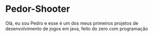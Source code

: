 # Pedor-Shooter
Olá, eu sou Pedro e esse é um dos meus primeiros projetos de desenvolvimento de jogos em java, feito do zero com programação
